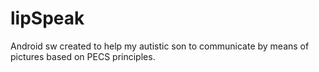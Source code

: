 lipSpeak
========

Android sw created to help my autistic son to communicate by means of pictures based on PECS principles.
